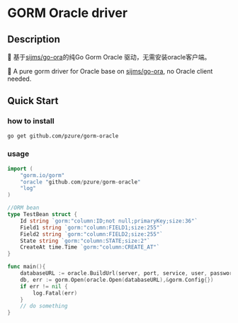 # GORM Oracle driver
## Description
📍 基于[sijms/go-ora](https://github.com/sijms/go-ora/)的纯Go Gorm Oracle 驱动，无需安装oracle客户端。


📍 A pure gorm driver for Oracle base on [sijms/go-ora](https://github.com/sijms/go-ora/), no Oracle client needed.

## Quick Start
### how to install 
```bash
go get github.com/pzure/gorm-oracle
```
### usage
```go
import (
    "gorm.io/gorm"
    "oracle "github.com/pzure/gorm-oracle"
    "log"
)

//ORM bean
type TestBean struct {
	Id string `gorm:"column:ID;not null;primaryKey;size:36"`
	Field1 string `gorm:"column:FIELD1;size:255"`
	Field2 string `gorm:"column:FIELD2;size:255"`
	State string `gorm:"column:STATE;size:2"`
	CreateAt time.Time `gorm:"column:CREATE_AT"`
}

func main(){
    databaseURL := oracle.BuildUrl(server, port, service, user, password, nil)
    db, err := gorm.Open(oracle.Open(databaseURL),&gorm.Config{})
    if err != nil {
        log.Fatal(err)
    }
    // do something
}
```
